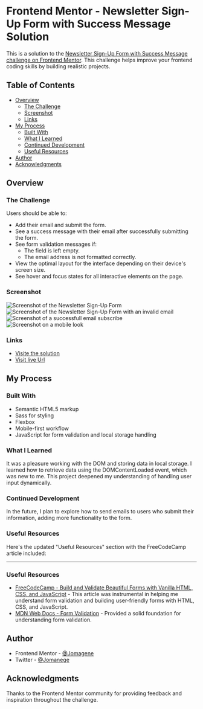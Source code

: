 # Frontend Mentor - Newsletter Sign-Up Form with Success Message Solution

This is a solution to the [Newsletter Sign-Up Form with Success Message challenge on Frontend Mentor](https://www.frontendmentor.io/challenges/newsletter-signup-form-with-success-message-3FC1AZbNrv). This challenge helps improve your frontend coding skills by building realistic projects.

## Table of Contents

- [Overview](#overview)
  - [The Challenge](#the-challenge)
  - [Screenshot](#screenshot)
  - [Links](#links)
- [My Process](#my-process)
  - [Built With](#built-with)
  - [What I Learned](#what-i-learned)
  - [Continued Development](#continued-development)
  - [Useful Resources](#useful-resources)
- [Author](#author)
- [Acknowledgments](#acknowledgments)

## Overview

### The Challenge

Users should be able to:

- Add their email and submit the form.
- See a success message with their email after successfully submitting the form.
- See form validation messages if:
  - The field is left empty.
  - The email address is not formatted correctly.
- View the optimal layout for the interface depending on their device's screen size.
- See hover and focus states for all interactive elements on the page.

### Screenshot

![Screenshot of the Newsletter Sign-Up Form](./screenshot.png)
![Screenshot of the Newsletter Sign-Up Form with an invalid email](./screenshot-invalid.png)
![Screenshot of a successfull email subscribe](./screenshot-success.png)
![Screenshot on a mobile look](./screenshot-mobile.png)

### Links

- [Visite the solution](https://your-solution-url.com)
- [Visit live Url](https://jomagene.github.io/newsletter-sign-up-with-success-message/)

## My Process

### Built With

- Semantic HTML5 markup
- Sass for styling
- Flexbox
- Mobile-first workflow
- JavaScript for form validation and local storage handling

### What I Learned

It was a pleasure working with the DOM and storing data in local storage. I learned how to retrieve data using the DOMContentLoaded event, which was new to me. This project deepened my understanding of handling user input dynamically.

### Continued Development

In the future, I plan to explore how to send emails to users who submit their information, adding more functionality to the form.

### Useful Resources

Here's the updated "Useful Resources" section with the FreeCodeCamp article included:

---

### Useful Resources

- [FreeCodeCamp - Build and Validate Beautiful Forms with Vanilla HTML, CSS, and JavaScript](https://www.freecodecamp.org/news/build-and-validate-beautiful-forms-with-vanilla-html-css-js/) - This article was instrumental in helping me understand form validation and building user-friendly forms with HTML, CSS, and JavaScript.
- [MDN Web Docs - Form Validation](https://developer.mozilla.org/en-US/docs/Learn/Forms/Form_validation) - Provided a solid foundation for understanding form validation.

## Author

- Frontend Mentor - [@Jomagene](https://www.frontendmentor.io/profile/Jomagene)
- Twitter - [@Jomanege](https://www.twitter.com/Jomagene)

## Acknowledgments

Thanks to the Frontend Mentor community for providing feedback and inspiration throughout the challenge.

